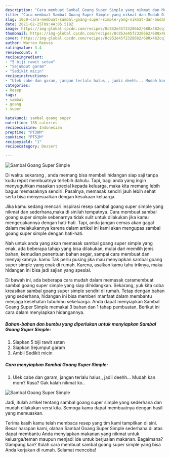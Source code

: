 ```yaml
---
description: "Cara membuat Sambal Goang Super Simple yang nikmat dan Mudah Dibuat"
title: "Cara membuat Sambal Goang Super Simple yang nikmat dan Mudah Dibuat"
slug: 1039-cara-membuat-sambal-goang-super-simple-yang-nikmat-dan-mudah-dibuat
date: 2021-02-25T09:44:05.518Z
image: https://img-global.cpcdn.com/recipes/0c852e45f23286b2/680x482cq70/sambal-goang-super-simple-foto-resep-utama.jpg
thumbnail: https://img-global.cpcdn.com/recipes/0c852e45f23286b2/680x482cq70/sambal-goang-super-simple-foto-resep-utama.jpg
cover: https://img-global.cpcdn.com/recipes/0c852e45f23286b2/680x482cq70/sambal-goang-super-simple-foto-resep-utama.jpg
author: Warren Reeves
ratingvalue: 3.4
reviewcount: 8
recipeingredient:
- "5 biji rawit setan"
- "Sejumput garam"
- "Sedikit micin"
recipeinstructions:
- "Ulek cabe dan garam, jangan terlalu halus,, jadii deehh... Mudah kan mom? Rasa? Gak kalah nikmat ko.."
categories:
- Resep
tags:
- sambal
- goang
- super

katakunci: sambal goang super 
nutrition: 188 calories
recipecuisine: Indonesian
preptime: "PT30M"
cooktime: "PT52M"
recipeyield: "1"
recipecategory: Dessert

---
```



![Sambal Goang Super Simple](https://img-global.cpcdn.com/recipes/0c852e45f23286b2/680x482cq70/sambal-goang-super-simple-foto-resep-utama.jpg)

Di waktu  sekarang , anda memang bisa membeli hidangan siap saji tanpa kudu repot membuatnya terlebih dahulu. Tapi, bagi anda yang ingin menyuguhkan masakan special kepada keluarga, maka kita memang lebih bagus memasaknya sendiri. Pasalnya, memasak sendiri jauh lebih sehat serta bisa menyesuaikan dengan kesukaan keluarga.

Jika kamu sedang mencari inspirasi resep sambal goang super simple yang nikmat dan sederhana,maka di sinilah tempatnya. Cara membuat sambal goang super simple  sebenarnya tidak sulit untuk dilakukan jika kamu mengerjakannya dengan hati-hati. Tapi, anda jangan cemas akan gagal dalam melakukannya 
karena dalam artikel ini kami akan mengupas sambal goang super simple dengan hati-hati.  



Nah untuk anda yang akan memasak sambal goang super simple yang enak, ada beberapa tahap yang bisa dilakukan, mulai dari memilih jenis bahan, kemudian penentuan bahan segar, sampai cara membuat dan menyajikannya. kamu Tak perlu pusing jika mau menyiapkan sambal goang super simple yang enak di rumah. Karena, asalkan kamu  tahu triknya, maka hidangan ini bisa jadi sajian yang spesial.

Di bawah ini, ada beberapa cara mudah dalam memasak caramembuat sambal goang super simple yang siap dihidangkan. Sekarang, yuk kita coba kreasikan sambal goang super simple sendiri di rumah. Tetap dengan bahan yang sederhana, hidangan ini bisa memberi manfaat dalam membantu menjaga kesehatan tubuhmu sekeluarga. Anda dapat menyiapkan Sambal Goang Super Simple memakai 3 bahan dan 1 tahap pembuatan. Berikut ini cara dalam menyiapkan hidangannya.

<!--inarticleads1-->

##### Bahan-bahan dan bumbu yang diperlukan untuk menyiapkan Sambal Goang Super Simple:

1. Siapkan 5 biji rawit setan
1. Siapkan Sejumput garam
1. Ambil Sedikit micin




<!--inarticleads2-->

##### Cara menyiapkan Sambal Goang Super Simple:

1. Ulek cabe dan garam, jangan terlalu halus,, jadii deehh... Mudah kan mom? Rasa? Gak kalah nikmat ko..
<img src="https://img-global.cpcdn.com/steps/3ab38234bfdbd398/160x128cq70/sambal-goang-super-simple-langkah-memasak-1-foto.jpg" alt="Sambal Goang Super Simple">



Jadi, itulah artikel tentang  sambal goang super simple  yang sederhana dan mudah dilakukan versi kita. Semoga kamu dapat membuatnya dengan hasil yang memuaskan. 

Terima kasih kamu telah membaca resep yang tim kami tampilkan di sini. Besar harapan kami, olahan  Sambal Goang Super Simple sederhana di atas dapat membantu Anda menyiapkan makanan yang nikmat untuk keluarga/teman maupun menjadi ide untuk berjualan makanan. Bagaimana? Gampang kan? Itulah cara membuat sambal goang super simple yang bisa Anda kerjakan di rumah. Selamat mencoba!

